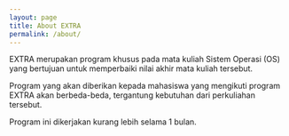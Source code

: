 ```yaml
---
layout: page
title: About EXTRA
permalink: /about/
---
```


EXTRA merupakan program khusus pada mata kuliah Sistem Operasi (OS) yang bertujuan untuk memperbaiki nilai akhir mata kuliah tersebut.

Program yang akan diberikan kepada mahasiswa yang mengikuti program EXTRA akan berbeda-beda, tergantung kebutuhan dari perkuliahan tersebut.

Program ini dikerjakan kurang lebih selama 1 bulan.

<!-- This is the base Jekyll theme. You can find out more info about customizing your Jekyll theme, as well as basic Jekyll usage documentation at [jekyllrb.com](https://jekyllrb.com/)

You can find the source code for Minima at GitHub:
[jekyll][jekyll-organization] /
[minima](https://github.com/jekyll/minima)

You can find the source code for Jekyll at GitHub:
[jekyll][jekyll-organization] /
[jekyll](https://github.com/jekyll/jekyll)
-->

[jekyll-organization]: https://github.com/jekyll
